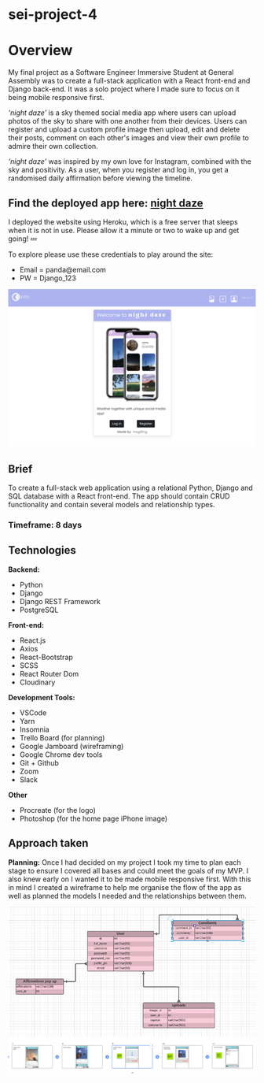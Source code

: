 # sei-project-4
# Overview
My final project as a Software Engineer Immersive Student at General Assembly was to create a full-stack application with a React front-end and Django back-end. It was a solo project where I made sure to focus on it being mobile responsive first.


*‘night daze’* is a sky themed social media app where users can upload photos of the sky to share with one another from their devices. Users can register and upload a custom profile image then upload, edit and delete their posts, comment on each other's images and view their own profile to admire their own collection.

*‘night daze’* was inspired by my own love for Instagram, combined with the sky and positivity. As a user, when you register and log in, you get a randomised daily affirmation before viewing the timeline. 

## Find the deployed app here: [night daze](https://night-daze.herokuapp.com/)
I deployed the website using Heroku, which is a free server that sleeps when it is not in use. Please allow it a minute or two to wake up and get going! 💤

To explore please use these credentials to play around the site: 
<ul>
  <li>Email = panda@email.com</li>
  <li>PW = Django_123</li>
</ul>

![Home page image](./frontend/src/assets/homepage.png)

## Brief
To create a full-stack web application using a relational Python, Django and SQL database with a React front-end. The app should contain CRUD functionality and contain several models and relationship types.
### Timeframe: 8 days

## Technologies
**Backend:**
- Python
- Django
- Django REST Framework
- PostgreSQL


**Front-end:**
- React.js
- Axios
- React-Bootstrap
- SCSS
- React Router Dom
- Cloudinary

**Development Tools:**
- VSCode
- Yarn
- Insomnia
- Trello Board (for planning)
- Google Jamboard (wireframing)
- Google Chrome dev tools
- Git + Github
- Zoom
- Slack

**Other**
- Procreate (for the logo)
- Photoshop (for the home page iPhone image)

## Approach taken
**Planning:**
Once I had decided on my project I took my time to plan each stage to ensure I covered all bases and could meet the goals of my MVP. I also knew early on I wanted it to be made mobile responsive first. With this in mind I created a wireframe to help me organise the flow of the app as well as planned the models I needed and the relationships between them.

![Relationships](./frontend/src/assets/relationships.png)
![Relationships](./frontend/src/assets/wireframes.png)


